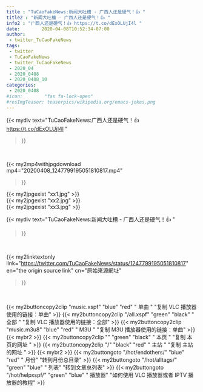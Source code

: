 ```yaml
---
title : "TuCaoFakeNews:新闻大吐槽 - 广西人还是硬气！👍 "
title2 : "新闻大吐槽 - 广西人还是硬气！👍 "
info2 : "广西人还是硬气！👍 https://t.co/dExOLUjI4l "
date:        2020-04-08T10:52:34-07:00
author:
 - twitter_TuCaoFakeNews
tags:
 - twitter
 - TuCaoFakeNews
 - twitter_TuCaoFakeNews
 - 2020_04
 - 2020_0408
 - 2020_0408_10
categories:
 - 2020_0408
#icon:        "fas fa-lock-open"
#resImgTeaser: teaserpics/wikipedia.org/emacs-jokes.png
---
```


{{< mydiv text="TuCaoFakeNews:广西人还是硬气！👍 https://t.co/dExOLUjI4l "
>}}
<br>


{{< my2mp4withjpgdownload mp4="20200408_1247799195051810817.mp4"
>}}

{{< my2jpgexist "xx1.jpg" >}}<br>
{{< my2jpgexist "xx2.jpg" >}}<br>
{{< my2jpgexist "xx3.jpg" >}}<br>



{{< mydiv text="TuCaoFakeNews:新闻大吐槽 - 广西人还是硬气！👍 "
>}}
<br>

{{< my2linktextonly link="https://twitter.com/TuCaoFakeNews/status/1247799195051810817"
en="the origin source link" cn="原始來源網址"
>}}


<br>

{{< my2buttoncopy2clip "music.xspf"        "blue"   "red"    " 单曲 "  "复制 VLC 播放器使用的链接：单曲" >}} {{< my2buttoncopy2clip "/all.xspf"         "green"  "black"  " 全部 "  "复制 VLC 播放器使用的链接：全部" >}} {{< my2buttoncopy2clip "music.m3u8"        "blue"   "red"    " M3U  "    "复制 M3U 播放器使用的链接：单曲" >}} {{< mybr2 >}} {{< my2buttoncopy2clip ""                  "green"  "black"  " 本页 "    "复制 本页的网址 " >}} {{< my2buttoncopy2clip "/"                 "black"  "red"    " 主站 "    "复制 主站的网址 " >}} {{< mybr2 >}} {{< my2buttongoto      "/hot/endothers/"   "blue"   "red"    " 月份"   "转到月份总目录" >}} {{< my2buttongoto      "/hot/alltags/"     "green"  "blue"   " 列表"   "转到文章总列表" >}} {{< my2buttongoto      "/hot/helpxspf/"    "green"  "blue"   " 播放器" "如何使用 VLC 播放器或者 IPTV 播放器的教程" >}} 
